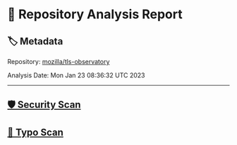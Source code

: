 # 🧪 Repository Analysis Report

## 🏷️ Metadata

Repository:
[mozilla/tls-observatory](https://github.com/mozilla/tls-observatory)

Analysis Date:
Mon Jan 23 08:36:32 UTC 2023

---

## [🛡️ Security Scan](./security)


## [🚫 Typo Scan](./typos)



